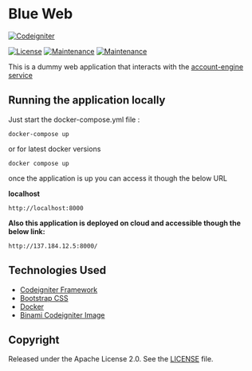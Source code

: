 # Blue Web

[![Codeigniter](https://img.shields.io/badge/Codeigniter-EF4223?style=for-the-badge&logo=codeigniter&logoColor=white)](https://codeigniter.com)


[![License](http://img.shields.io/:license-apache-blue.svg)](http://www.apache.org/licenses/LICENSE-2.0.html)
[![Maintenance](https://img.shields.io/badge/Maintained%3F-yes-green.svg)](https://GitHub.com/Naereen/StrapDown.js/graphs/commit-activity)
[![Maintenance](https://img.shields.io/badge/Docker-2CA5E0?style=for-the-badge&logo=docker&logoColor=white)](https://www.docker.com)


This is a dummy web application that interacts with the [account-engine service](https://github.com/princebayan/account-engine)


## Running the application locally

Just start the docker-compose.yml file :
 
```shell
docker-compose up
```

or for latest docker versions

```shell
docker compose up
```

once the application is up you can access it though the below URL 

<b>localhost</b>

```
http://localhost:8000
```

<b>Also this application is deployed on cloud and accessible though the below link:</b>

```
http://137.184.12.5:8000/
```


## Technologies Used

- [Codeigniter Framework](https://codeigniter.com)
- [Bootstrap CSS](https://getbootstrap.com/)
- [Docker](https://www.docker.com)
- [Binami Codeigniter Image](https://github.com/bitnami/bitnami-docker-codeigniter)


## Copyright

Released under the Apache License 2.0. See the [LICENSE](https://github.com/princebayan/blue-web/blob/develop/LICENSE.txt) file.
